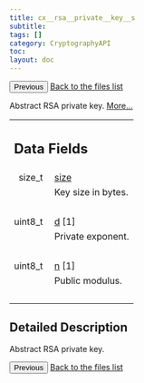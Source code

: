 ```yaml
---
title: cx__rsa__private__key__s
subtitle:
tags: []
category: CryptographyAPI
toc:
layout: doc
---
```


<button class="uk-button uk-button-default uk-button-small uk-margin-medium-top" onclick="history.back()">Previous</button>
<a class="uk-button uk-button-default uk-button-small uk-margin-medium-top crypto-button" href="../../crypto-api/files">Back to the files list</a>


<p>Abstract RSA private key.  
 <a href="../cx__rsa__private__key__s#details">More...</a></p>
<table class="memberdecls">
<tr class="heading"><td colspan="2"><h2 class="groupheader"><a name="pub-attribs"></a>
Data Fields</h2></td></tr>
<tr class="memitem:a854352f53b148adc24983a58a1866d66"><td class="memItemLeft" align="right" valign="top"><a id="a854352f53b148adc24983a58a1866d66"></a>
size_t&#160;</td><td class="memItemRight" valign="bottom"><a class="el" href="../cx__rsa__private__key__s#a854352f53b148adc24983a58a1866d66">size</a></td></tr>
<tr class="memdesc:a854352f53b148adc24983a58a1866d66"><td class="mdescLeft">&#160;</td><td class="mdescRight">Key size in bytes. <br /></td></tr>
<tr class="separator:a854352f53b148adc24983a58a1866d66"><td class="memSeparator" colspan="2">&#160;</td></tr>
<tr class="memitem:a78c6879cd8f5752ed4445a59eddbcec8"><td class="memItemLeft" align="right" valign="top"><a id="a78c6879cd8f5752ed4445a59eddbcec8"></a>
uint8_t&#160;</td><td class="memItemRight" valign="bottom"><a class="el" href="../cx__rsa__private__key__s#a78c6879cd8f5752ed4445a59eddbcec8">d</a> [1]</td></tr>
<tr class="memdesc:a78c6879cd8f5752ed4445a59eddbcec8"><td class="mdescLeft">&#160;</td><td class="mdescRight">Private exponent. <br /></td></tr>
<tr class="separator:a78c6879cd8f5752ed4445a59eddbcec8"><td class="memSeparator" colspan="2">&#160;</td></tr>
<tr class="memitem:a0c9d3bf71f73955f665fda627b9d3ad4"><td class="memItemLeft" align="right" valign="top"><a id="a0c9d3bf71f73955f665fda627b9d3ad4"></a>
uint8_t&#160;</td><td class="memItemRight" valign="bottom"><a class="el" href="../cx__rsa__private__key__s#a0c9d3bf71f73955f665fda627b9d3ad4">n</a> [1]</td></tr>
<tr class="memdesc:a0c9d3bf71f73955f665fda627b9d3ad4"><td class="mdescLeft">&#160;</td><td class="mdescRight">Public modulus. <br /></td></tr>
<tr class="separator:a0c9d3bf71f73955f665fda627b9d3ad4"><td class="memSeparator" colspan="2">&#160;</td></tr>
</table>
<a name="details" id="details"></a>

## Detailed Description

<div class="textblock"><p>Abstract RSA private key. </p>
<button class="uk-button uk-button-default uk-button-small uk-margin-medium-top" onclick="history.back()">Previous</button>
<a class="uk-button uk-button-default uk-button-small uk-margin-medium-top crypto-button" href="../../crypto-api/files">Back to the files list</a>
